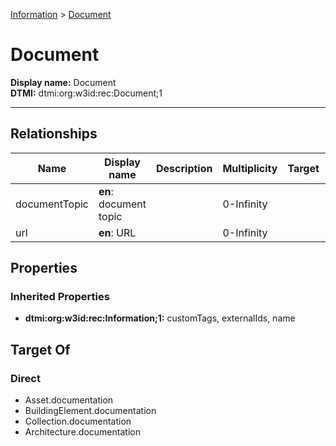 [Information](../Information.md) > [Document](.)
# Document

**Display name:** Document<br />
**DTMI:** dtmi:org:w3id:rec:Document;1

---
## Relationships
|Name|Display name|Description|Multiplicity|Target|Properties|Writable|
|-|-|-|-|-|-|-|
|documentTopic|**en**: document topic||0-Infinity|||True|
|url|**en**: URL||0-Infinity|||True|
## Properties
### Inherited Properties
* **dtmi:org:w3id:rec:Information;1:** customTags, externalIds, name
## Target Of
### Direct
* Asset.documentation
* BuildingElement.documentation
* Collection.documentation
* Architecture.documentation
